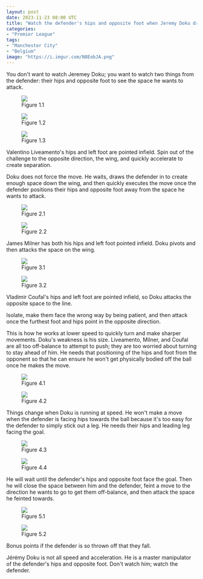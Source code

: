 ```yaml
---
layout: post
date: 2023-11-23 08:00 UTC
title: "Watch the defender's hips and opposite foot when Jeremy Doku dribbles"
categories:
- "Premier League"
tags:
- "Manchester City"
- "Belgium"
image: "https://i.imgur.com/N8EobJA.png"
---
```


You don't want to watch Jeremey Doku; you want to watch two things from the defender: their hips and opposite foot to see the space he wants to attack. 

<!---more--->

<figure>
    <img src="https://i.imgur.com/aMws4rP.png">
    <figcaption>Figure 1.1</figcaption>
</figure> 

<figure>
    <img src="https://i.imgur.com/TPkN8jh.jpg">
    <figcaption>Figure 1.2</figcaption>
</figure> 

<figure>
    <img src="https://i.imgur.com/0zN639x.jpg">
    <figcaption>Figure 1.3</figcaption>
</figure> 

Valentino Liveamento's hips and left foot are pointed infield. Spin out of the challenge to the opposite direction, the wing, and quickly accelerate to create separation. 

Doku does not force the move. He waits, draws the defender in to create enough space down the wing, and then quickly executes the move once the defender positions their hips and opposite foot away from the space he wants to attack. 

<figure>
    <img src="https://i.imgur.com/jTflcp5.png">
    <figcaption>Figure 2.1</figcaption>
</figure> 

<figure>
    <img src="https://i.imgur.com/N8EobJA.png">
    <figcaption>Figure 2.2</figcaption>
</figure> 

James Milner has both his hips and left foot pointed infield. Doku pivots and then attacks the space on the wing. 

<figure>
    <img src="https://i.imgur.com/gu8SyOW.jpg">
    <figcaption>Figure 3.1</figcaption>
</figure> 

<figure>
    <img src="https://i.imgur.com/9gXAYRd.jpg">
    <figcaption>Figure 3.2</figcaption>
</figure> 

Vladimir Coufal's hips and left foot are pointed infield, so Doku attacks the opposite space to the line. 

Isolate, make them face the wrong way by being patient, and then attack once the furthest foot and hips point in the opposite direction. 

This is how he works at lower speed to quickly turn and make sharper movements. Doku's weakness is his size. Liveamento, Milner, and Coufal are all too off-balance to attempt to push; they are too worried about turning to stay ahead of him. He needs that positioning of the hips and foot from the opponent so that he can ensure he won't get physically bodied off the ball once he makes the move. 

<figure>
    <img src="https://i.imgur.com/YXy0s06.jpg">
    <figcaption>Figure 4.1</figcaption>
</figure> 

<figure>
    <img src="https://i.imgur.com/z5yrkV2.jpg">
    <figcaption>Figure 4.2</figcaption>
</figure> 

Things change when Doku is running at speed. He won't make a move when the defender is facing hips towards the ball because it's too easy for the defender to simply stick out a leg. He needs their hips and leading leg facing the goal. 

<figure>
    <img src="https://i.imgur.com/9T4w3Xs.jpg">
    <figcaption>Figure 4.3</figcaption>
</figure> 

<figure>
    <img src="https://i.imgur.com/sWr0X23.jpg">
    <figcaption>Figure 4.4</figcaption>
</figure> 

He will wait until the defender's hips and opposite foot face the goal. Then he will close the space between him and the defender, feint a move to the direction he wants to go to get them off-balance, and then attack the space he feinted towards. 

<figure>
    <img src="https://i.imgur.com/jQYP9C0.jpg">
    <figcaption>Figure 5.1</figcaption>
</figure> 

<figure>
    <img src="https://i.imgur.com/dxmlovb.jpg">
    <figcaption>Figure 5.2</figcaption>
</figure> 

Bonus points if the defender is so thrown off that they fall. 

Jérémy Doku is not all speed and acceleration. He is a master manipulator of the defender's hips and opposite foot. Don't watch him; watch the defender.